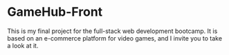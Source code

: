 # GameHub-Front
This is my final project for the full-stack web development bootcamp. It is based on an e-commerce platform for video games, and I invite you to take a look at it.
